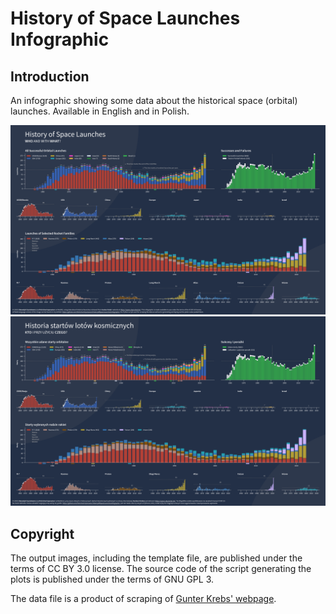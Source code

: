 # History of Space Launches Infographic

## Introduction

An infographic showing some data about the historical space (orbital) launches. Available in English and in Polish.

![English version](Infographic%20(en).png)
![Polish version](Infographic%20(pl).png)

## Copyright

The output images, including the template file, are published under the terms of CC BY 3.0 license. The source code of the script generating the plots is published under the terms of GNU GPL 3.

The data file is a product of scraping of [Gunter Krebs' webpage](https://space.skyrocket.de/index.html).